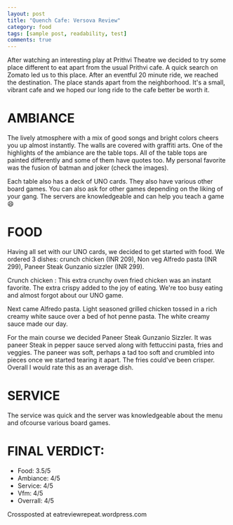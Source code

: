 ```yaml
---
layout: post
title: "Quench Cafe: Versova Review"
category: food
tags: [sample post, readability, test]
comments: true
---
```




After watching an interesting play at Prithvi Theatre we decided to try some place different to eat apart from the usual Prithvi cafe. A quick search on Zomato led us to this place. After an eventful 20 minute ride, we reached the destination. The place stands apart from the neighborhood. It's a small, vibrant cafe and we hoped our long ride to the cafe better be worth it.

AMBIANCE
=========
The lively atmosphere with a mix of good songs and bright colors cheers you up almost instantly. The walls are covered with graffiti arts. One of the highlights of the ambiance are the table tops. All of the table tops are painted differently and some of them have quotes too. My personal favorite was the fusion of batman and joker (check the images).

Each table also has a deck of UNO cards. They also have various other board games. You can also ask for other games depending on the liking of your gang. The servers are knowledgeable and can help you teach a game 😄

FOOD
=====
Having all set with our UNO cards, we decided to get started with food.
We ordered 3 dishes: crunch chicken (INR 209), Non veg Alfredo pasta (INR 299), Paneer Steak Gunzanio sizzler (INR 299).

Crunch chicken : This extra crunchy oven fried chicken was an instant favorite. The extra crispy added to the joy of eating. We're too busy eating and almost forgot about our UNO game.

Next came Alfredo pasta. Light seasoned grilled chicken tossed in a rich creamy white sauce over a bed of hot penne pasta. The white creamy sauce made our day.

For the main course we decided Paneer Steak Gunzanio Sizzler. It was paneer Steak in pepper sauce served along with fettuccini pasta, fries and veggies. The paneer was soft, perhaps a tad too soft and crumbled into pieces once we started tearing it apart. The fries could've been crisper. Overall I would rate this as an average dish.

SERVICE
=======
The service was quick and the server was knowledgeable about the menu and ofcourse various board games.

FINAL VERDICT:
=============

* Food: 3.5/5
* Ambiance: 4/5
* Service: 4/5
* Vfm: 4/5
* Overrall: 4/5 

Crossposted at eatreviewrepeat.wordpress.com